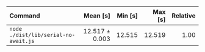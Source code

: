 | Command                              |       Mean [s] | Min [s] | Max [s] | Relative |
| :----------------------------------- | -------------: | ------: | ------: | -------: |
| `node ./dist/lib/serial-no-await.js` | 12.517 ± 0.003 |  12.515 |  12.519 |     1.00 |
